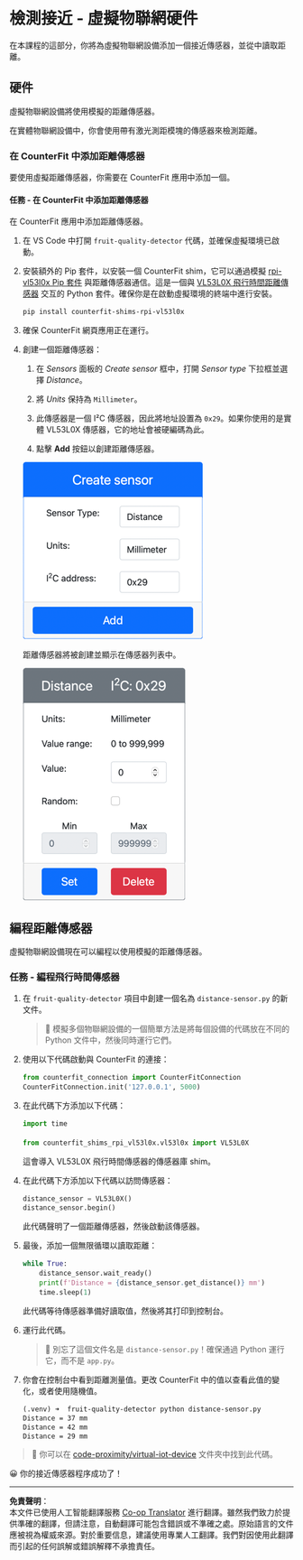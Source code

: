 <!--
CO_OP_TRANSLATOR_METADATA:
{
  "original_hash": "7e9f05bdc50a40fd924b1d66934471bf",
  "translation_date": "2025-08-26T14:24:32+00:00",
  "source_file": "4-manufacturing/lessons/4-trigger-fruit-detector/virtual-device-proximity.md",
  "language_code": "hk"
}
-->
# 檢測接近 - 虛擬物聯網硬件

在本課程的這部分，你將為虛擬物聯網設備添加一個接近傳感器，並從中讀取距離。

## 硬件

虛擬物聯網設備將使用模擬的距離傳感器。

在實體物聯網設備中，你會使用帶有激光測距模塊的傳感器來檢測距離。

### 在 CounterFit 中添加距離傳感器

要使用虛擬距離傳感器，你需要在 CounterFit 應用中添加一個。

#### 任務 - 在 CounterFit 中添加距離傳感器

在 CounterFit 應用中添加距離傳感器。

1. 在 VS Code 中打開 `fruit-quality-detector` 代碼，並確保虛擬環境已啟動。

1. 安裝額外的 Pip 套件，以安裝一個 CounterFit shim，它可以通過模擬 [rpi-vl53l0x Pip 套件](https://pypi.org/project/rpi-vl53l0x/) 與距離傳感器通信。這是一個與 [VL53L0X 飛行時間距離傳感器](https://wiki.seeedstudio.com/Grove-Time_of_Flight_Distance_Sensor-VL53L0X/) 交互的 Python 套件。確保你是在啟動虛擬環境的終端中進行安裝。

    ```sh
    pip install counterfit-shims-rpi-vl53l0x
    ```

1. 確保 CounterFit 網頁應用正在運行。

1. 創建一個距離傳感器：

    1. 在 *Sensors* 面板的 *Create sensor* 框中，打開 *Sensor type* 下拉框並選擇 *Distance*。

    1. 將 *Units* 保持為 `Millimeter`。

    1. 此傳感器是一個 I²C 傳感器，因此將地址設置為 `0x29`。如果你使用的是實體 VL53L0X 傳感器，它的地址會被硬編碼為此。

    1. 點擊 **Add** 按鈕以創建距離傳感器。

    ![距離傳感器設置](../../../../../translated_images/counterfit-create-distance-sensor.967c9fb98f27888d95920c9784d004c972490eb71f70397fe13bd70a79a879a3.hk.png)

    距離傳感器將被創建並顯示在傳感器列表中。

    ![已創建的距離傳感器](../../../../../translated_images/counterfit-distance-sensor.079eefeeea0b68afc36431ce8fcbe2f09a7e4916ed1cd5cb30e696db53bc18fa.hk.png)

## 編程距離傳感器

虛擬物聯網設備現在可以編程以使用模擬的距離傳感器。

### 任務 - 編程飛行時間傳感器

1. 在 `fruit-quality-detector` 項目中創建一個名為 `distance-sensor.py` 的新文件。

    > 💁 模擬多個物聯網設備的一個簡單方法是將每個設備的代碼放在不同的 Python 文件中，然後同時運行它們。

1. 使用以下代碼啟動與 CounterFit 的連接：

    ```python
    from counterfit_connection import CounterFitConnection
    CounterFitConnection.init('127.0.0.1', 5000)
    ```

1. 在此代碼下方添加以下代碼：

    ```python
    import time
    
    from counterfit_shims_rpi_vl53l0x.vl53l0x import VL53L0X
    ```

    這會導入 VL53L0X 飛行時間傳感器的傳感器庫 shim。

1. 在此代碼下方添加以下代碼以訪問傳感器：

    ```python
    distance_sensor = VL53L0X()
    distance_sensor.begin()
    ```

    此代碼聲明了一個距離傳感器，然後啟動該傳感器。

1. 最後，添加一個無限循環以讀取距離：

    ```python
    while True:
        distance_sensor.wait_ready()
        print(f'Distance = {distance_sensor.get_distance()} mm')
        time.sleep(1)
    ```

    此代碼等待傳感器準備好讀取值，然後將其打印到控制台。

1. 運行此代碼。

    > 💁 別忘了這個文件名是 `distance-sensor.py`！確保通過 Python 運行它，而不是 `app.py`。

1. 你會在控制台中看到距離測量值。更改 CounterFit 中的值以查看此值的變化，或者使用隨機值。

    ```output
    (.venv) ➜  fruit-quality-detector python distance-sensor.py 
    Distance = 37 mm
    Distance = 42 mm
    Distance = 29 mm
    ```

> 💁 你可以在 [code-proximity/virtual-iot-device](../../../../../4-manufacturing/lessons/4-trigger-fruit-detector/code-proximity/virtual-iot-device) 文件夾中找到此代碼。

😀 你的接近傳感器程序成功了！

---

**免責聲明**：  
本文件已使用人工智能翻譯服務 [Co-op Translator](https://github.com/Azure/co-op-translator) 進行翻譯。雖然我們致力於提供準確的翻譯，但請注意，自動翻譯可能包含錯誤或不準確之處。原始語言的文件應被視為權威來源。對於重要信息，建議使用專業人工翻譯。我們對因使用此翻譯而引起的任何誤解或錯誤解釋不承擔責任。
